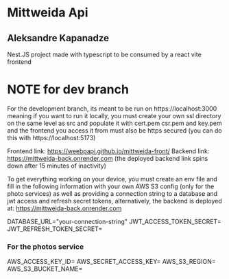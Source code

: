 # Mittweida Api

## Aleksandre Kapanadze

Nest.JS project made with typescript to be consumed by a react vite frontend

# NOTE for dev branch

For the development branch, its meant to be run on https://localhost:3000 meaning if you want to run it locally, you must create your own ssl directory on the same level as src
and populate it with cert.pem csr.pem and key.pem and the frontend you access it from must also be https secured (you can do this with https://localhost:5173)

Frontend link: https://weebpapi.github.io/mittweida-front/
Backend link: https://mittweida-back.onrender.com
(the deployed backend link spins down after 15 minutes of inactivity)

To get everything working on your device, you must create an env file and fill in the following information
with your own AWS S3 config (only for the photo services) as well as providing a connection string to a database and jwt access and refresh secret tokens, alternatively, the backend is deployed at: https://mittweida-back.onrender.com

DATABASE_URL="your-connection-string"
JWT_ACCESS_TOKEN_SECRET=
JWT_REFRESH_TOKEN_SECRET=

### For the photos service

AWS_ACCESS_KEY_ID=
AWS_SECRET_ACCESS_KEY=
AWS_S3_REGION=
AWS_S3_BUCKET_NAME=

